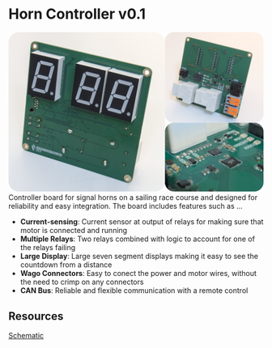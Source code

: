 # Horn Controller v0.1

![Photo of Assembled PCB](imgs/Board-photo.png)
Controller board for signal horns on a sailing race course and designed for reliability and easy integration. The board includes features such as ...

* __Current-sensing__: Current sensor at output of relays for making sure that motor is connected and running
* __Multiple Relays__: Two relays combined with logic to account for one of the relays failing
* __Large Display__: Large seven segment displays making it easy to see the countdown from a distance
* __Wago Connectors__: Easy to conect the power and motor wires, without the need to crimp on any connectors
* __CAN Bus__: Reliable and flexible communication with a remote control

## Resources
[Schematic](Schematic.pdf)
